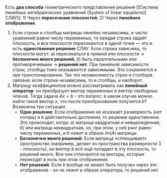 Есть **два способа** геометрического представления решения [[Система линейных алгебраических уравнений (System of linear equations)|СЛАУ]]: 1) Через **пересечение плоскостей**; 2) Через **линейное отображение**.

1. Если строки и столбцы матрицы линейно независимы, и число уравнений равно числу переменных, то каждая строка задаёт плоскость, и все плоскости пересекаются в одной точке — это и есть **единственное решение** СЛАУ.
   Если строки зависимы, то плоскости могут: а) пересекаться в прямой или плоскости $\rightarrow$ **бесконечно много решений**, б) быть параллельными или противоречивыми $\rightarrow$ **решений нет**.
   При линейной зависимости строк, столбцы тоже оказываются зависимыми. Это сохраняется и при транспонировании. Так что независимость строк и столбцов связана: если строки независимы, то и столбцы, и наоборот.
2. Матрицу коэффициентов можно рассматривать как **линейный оператор**: он преобразует вектор переменных в вектор свободных членов. Тогда задача $Ax=b$ - это вопрос: в каком случае можно найти такой вектор $x$, что после преобразования получится $b$? Возможны три ситуации:
	- **Одно решение**: Если отображение не искажает размерность (нет потерь) и $b$ действительно достижим, то решение единственное. Это происходит, когда: a) матрица квадратная и невырожденная, б) или матрица неквадратная, но, при этом, у неё ранг равен числу переменных, и $b$ лежит в образе $Im(A)$ матрицы.
	- **Бесконечно много решений**: Если матрица «сплющивает» пространство (например, делает из пространства размерности 3 - плоскость), но вектор $b$ всё ещё попадает в эту плоскость, то решений много. Все они отличаются на векторы, которые переходят в ноль при этом отображении.
	- **Нет решений**: Если $b$ вообще не может быть получен через это отображение - он не лежит в образе оператора, то решений нет.